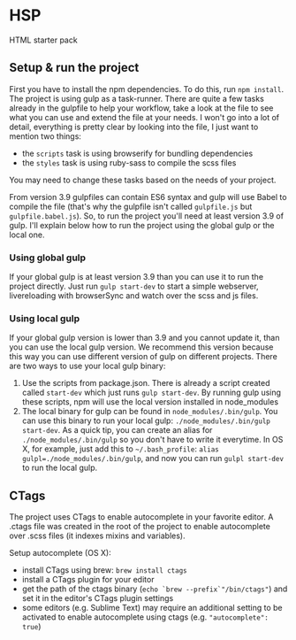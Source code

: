 HSP
=================

HTML starter pack

## Setup & run the project

First you have to install the npm dependencies. To do this, run `npm install`.
The project is using gulp as a task-runner. There are quite a few tasks already in the gulpfile to help your workflow, take a look at the file to see what you can use and extend the file at your needs. I won't go into a lot of detail, everything is pretty clear by looking into the file, I just want to mention two things:

  - the `scripts` task is using browserify for bundling dependencies
  - the `styles` task is using ruby-sass to compile the scss files

You may need to change these tasks based on the needs of your project.

From version 3.9 gulpfiles can contain ES6 syntax and gulp will use Babel to compile the file (that's why the gulpfile isn't called `gulpfile.js` but `gulpfile.babel.js`). So, to run the project you'll need at least version 3.9 of gulp. I'll explain below how to run the project using the global gulp or the local one.

### Using global gulp

If your global gulp is at least version 3.9 than you can use it to run the project directly. Just run `gulp start-dev` to start a simple webserver, livereloading with browserSync and watch over the scss and js files.

### Using local gulp

If your global gulp version is lower than 3.9 and you cannot update it, than you can use the local gulp version. We recommend this version because this way you can use different version of gulp on different projects. There are two ways to use your local gulp binary:

  1. Use the scripts from package.json. There is already a script created called `start-dev` which just runs `gulp start-dev`. By running gulp using these scripts, npm will use the local version installed in node_modules
  2. The local binary for gulp can be found in `node_modules/.bin/gulp`. You can use this binary to run your local gulp: `./node_modules/.bin/gulp start-dev`. As a quick tip, you can create an alias for `./node_modules/.bin/gulp` so you don't have to write it everytime. In OS X, for example, just add this to `~/.bash_profile`: `alias gulpl=./node_modules/.bin/gulp`, and now you can run `gulpl start-dev` to run the local gulp.

## CTags

The project uses CTags to enable autocomplete in your favorite editor. A .ctags file was created in the root of the project to enable autocomplete over .scss files (it indexes mixins and variables).

Setup autocomplete (OS X):
  * install CTags using brew: `brew install ctags`
  * install a CTags plugin for your editor
  * get the path of the ctags binary (``echo `brew --prefix`"/bin/ctags"``) and set it in the editor's CTags plugin settings
  * some editors (e.g. Sublime Text) may require an additional setting to be activated to enable autocomplete using ctags (e.g. `"autocomplete": true`)
